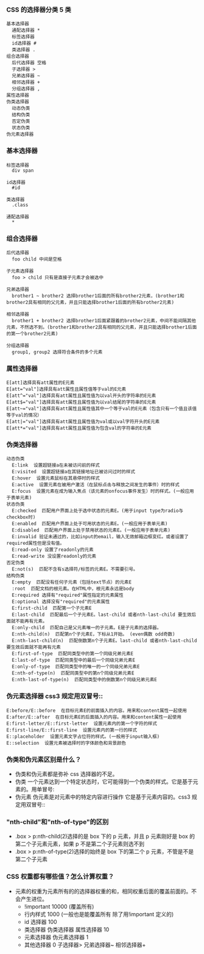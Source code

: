 ### CSS 的选择器分类 5 类

```
基本选择器
  通配选择器 *
  标签选择器
  id选择器 #
  类选择器 .
组合选择器
  后代选择器 空格
  子选择器 >
  兄弟选择器 ~
  相邻选择器 +
  分组选择器 ,
属性选择器
伪类选择器
  动态伪类
  结构伪类
  否定伪类
  状态伪类
伪元素选择器
```

### 基本选择器

```
标签选择器
  div span

id选择器
  #id

类选择器
  .class

通配选择器
  *
```

### 组合选择器

```
后代选择器
  foo child 中间是空格

子元素选择器
  foo > child 只有是直接子元素才会被选中

兄弟选择器
  brother1 ~ brother2 选择brother1后面的所有brother2元素，(brother1和brother2具有相同的父元素，并且只能选择brother1后面的所有brother2元素)

相邻选择器
  brother1 + brother2 选择brother1后面紧跟着的brother2元素，中间不能间隔其他元素，不然选不到。(brother1和brother2具有相同的父元素，并且只能选择brother1后面的第一个brother2元素)

分组选择器
  group1, group2 选择符合条件的多个元素
```

### 属性选择器

```
E[att]选择具有att属性的E元素
E[att="val"]选择具有att属性且属性值等于val的E元素
E[att^="val"]选择具有att属性且属性值为以val开头的字符串的E元素
E[att$="val"]选择具有att属性且属性值为以val结尾的字符串的E元素
E[att~="val"]选择具有att属性且属性值其中一个等于val的E元素（包含只有一个值且该值等于val的情况）
E[att|="val"]选择具有att属性且属性值为val或以val字符开头的E元素
E[att*="val"]选择具有att属性且属性值为包含val的字符串的E元素
```

### 伪类选择器

```
动态伪类
  E:link  设置超链接a在未被访问前的样式
  E:visited  设置超链接a在其链接地址已被访问过时的样式
  E:hover  设置元素鼠标在其悬停时的样式
  E:active  设置元素在被用户激活（在鼠标点击与释放之间发生的事件）时的样式
  E:focus  设置元素在成为输入焦点（该元素的onfocus事件发生）时的样式。(一般应用于表单元素)
状态伪类
  E:checked  匹配用户界面上处于选中状态的元素E。(用于input type为radio与checkbox时)
  E:enabled  匹配用户界面上处于可用状态的元素E。(一般应用于表单元素)
  E:disabled  匹配用户界面上处于禁用状态的元素E。(一般应用于表单元素)
  E:invalid 验证未通过的，比如input的email，输入无效邮箱边框变红。或者设置了required属性但是没有值。
  E:read-only 设置了readonly的元素
  E:read-write 没设置readonly的元素
否定伪类
  E:not(s)  匹配不含有s选择符/标签的元素E。不需要引号。
结构伪类
  E:empty  匹配没有任何子元素（包括text节点）的元素E
  :root  匹配文档的根元素。在HTML中，根元素永远是body
  E:required 选择有"required"属性指定的元素属性
  E:optional 选择没有"required"的元素属性
  E:first-child  匹配第一个子元素E
  E:last-child  匹配最后一个子元素E。last-child 或者nth-last-child 要生效后面就不能再有元素。
  E:only-child  匹配自己是父元素唯一的子元素。E是子元素的选择器。
  E:nth-child(n)  匹配第n个子元素E，下标从1开始。 (even偶数 odd奇数)
  E:nth-last-child(n)  匹配倒数第n个子元素E。last-child 或者nth-last-child 要生效后面就不能再有元素
  E:first-of-type  匹配同类型中的第一个同级兄弟元素E
  E:last-of-type  匹配同类型中的最后一个同级兄弟元素E
  E:only-of-type  匹配同类型中的唯一的一个同级兄弟元素E
  E:nth-of-type(n)  匹配同类型中的第n个同级兄弟元素E
  E:nth-last-of-type(n)  匹配同类型中的倒数第n个同级兄弟元素E
```

### 伪元素选择器 css3 规定用双冒号::

```
E:before/E::before  在目标元素E的前面插入的内容。用来和content属性一起使用
E:after/E::after  在目标元素E的后面插入的内容。用来和content属性一起使用
E:first-letter/E::first-letter  设置元素内的第一个字符的样式
E:first-line/E::first-line  设置元素内的第一行的样式
E::placeholder  设置元素文字占位符的样式。(一般用于input输入框)
E::selection  设置元素被选择时的字体颜色和背景颜色
```

### 伪类和伪元素区别是什么？

- 伪类和伪元素都是弥补 css 选择器的不足。
- 伪类 一个元素达到一个特定状态时，它可能得到一个伪类的样式。它是基于元素的。用单冒号:
- 伪元素 伪元素是对元素中的特定内容进行操作 它是基于元素内容的。css3 规定用双冒号::

### "nth-child"和"nth-of-type"的区别

- .box > p:nth-child(2)选择的是 box 下的 p 元素，并且 p 元素刚好是 box 的第二个子元素元素，如果 p 不是第二个子元素则选不到
- .box > p:nth-of-type(2)选择的始终是 box 下的第二个 p 元素，不管是不是第二个子元素

### CSS 权重都有哪些值？怎么计算权重？

- 元素的权重为元素所有的的选择器权重的和，相同权重后面的覆盖前面的。不会产生进位。
  - !important 10000 (覆盖所有)
  - 行内样式 1000 (一般也是能覆盖所有 除了用!important 定义的)
  - id 选择器 100
  - 类选择器 伪类选择器 属性选择器 10
  - 元素选择器 伪元素选择器 1
  - 其他选择器 0 子选择器> 兄弟选择器~ 相邻选择器+
